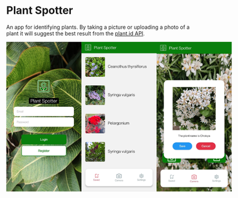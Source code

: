 # Plant Spotter
An app for identifying plants. By taking a picture or uploading a photo of a plant it will suggest the best result from the [plant.id API](https://plant.id/).

<section style="display: flex; justify-content: space-between;">
  <img src='./client/assets/screenshot_login.jpg' style='width: 200px;'>
  <img src='./client/assets/screenshot_plantslist.jpg' style='width: 200px;'>
  <img src='./client/assets/screenshot_photoid.jpg' style='width: 200px;'>
</section>


